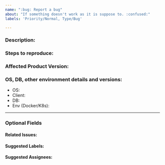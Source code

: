 ```yaml
---
name: ":bug: Report a bug"
about: "If something doesn't work as it is suppose to. :confused:"
labels: 'Priority/Normal, Type/Bug'

---
```


### Description:
<!-- Describe the issue -->

### Steps to reproduce:


### Affected Product Version:
<!-- Committers can use Affected/*** labels -->

### OS, DB, other environment details and versions:
- OS:
- Client:
- DB:
- Env (Docker/K8s):

---
### Optional Fields
#### Related Issues:
<!-- Any related issues from this/other repositories-->

#### Suggested Labels:
<!--Only to be used by non-committers-->

#### Suggested Assignees:
<!--Only to be used by non-committers-->
